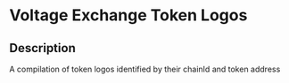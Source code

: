 # Voltage Exchange Token Logos
## Description
A compilation of token logos identified by their chainId and token address
